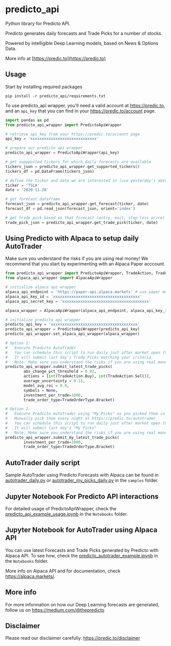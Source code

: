# predicto_api
Python library for Predicto API.

Predicto generates daily forecasts and Trade Picks for a number of stocks.

Powered by intelligible Deep Learning models, based on News & Options Data.

More info at [https://predic.to](https://predic.to)

## Usage

Start by installing required packages

```
pip install -r predicto_api/requirements.txt
```

To use predicto_api wrapper, you'll need a valid account at https://predic.to, and an `api_key` that you can find in your https://predic.to/account page.

```python
import pandas as pd
from predicto_api_wrapper import PredictoApiWrapper

# retrieve api_key from your https://predic.to/account page
api_key = 'xxxxxxxxxxxxxxxxxxxxxxxxxxxxx'

# prepare our predicto api wrapper
predicto_api_wrapper = PredictoApiWrapper(api_key)

# get suppported tickers for which daily forecasts are available
tickers_json = predicto_api_wrapper.get_supported_tickers()
tickers_df = pd.DataFrame(tickers_json)

# define the ticker and date we are interested in (use yesterday's date to get latest)
ticker = 'TSLA'
date = '2020-11-28'

# get forecast dataframe
forecast_json = predicto_api_wrapper.get_forecast(ticker, date)
forecast_df = pd.read_json(forecast_json, orient='index')

# get trade pick based on that forecast (entry, exit, stop-loss price)
trade_pick_json = predicto_api_wrapper.get_trade_pick(ticker, date)
```
## Using Predicto with Alpaca to setup daily AutoTrader
Make sure you understand the risks if you are using real money!
We recommend that you start by experimenting with an Alpaca Paper acccount.

```python
from predicto_api_wrapper import PredictoApiWrapper, TradeAction, TradeOrderType
from alpaca_api_wrapper import AlpacaApiWrapper

# initialize alpaca api wrapper
alpaca_api_endpoint = 'https://paper-api.alpaca.markets' # use paper money endpoint for now (test env)
alpaca_api_key_id = 'xxxxxxxxxxxxxxxxxxxxxxxxxxxxxxxxxxxxxx'
alpaca_api_secret_key = 'xxxxxxxxxxxxxxxxxxxxxxxxxxxxxxxxxxxxxx'

alpaca_wrapper = AlpacaApiWrapper(alpaca_api_endpoint, alpaca_api_key_id, alpaca_api_secret_key)

# initialize predicto api wrapper
predicto_api_key = 'xxxxxxxxxxxxxxxxxxxxxxxxxxxxxxxxxxxxxx'
predicto_api_wrapper = PredictoApiWrapper(predicto_api_key)
predicto_api_wrapper.set_alpaca_api_wrapper(alpaca_wrapper)

# Option 1:
#   Execute Predicto AutoTrader
#   You can schedule this script to run daily just after market open (9.31am E.T.).
#   It will submit last day's Trade Picks matching your criteria.
#   Note: Make sure you understand the risks if you are using real money!
predicto_api_wrapper.submit_latest_trade_picks(
        abs_change_pct_threshold = 0.02,
        actions = [int(TradeAction.Buy), int(TradeAction.Sell)],
        average_uncertainty = 0.15,
        model_avg_roi = 0.0,
        symbols = None,
        investment_per_trade=1000,
        trade_order_type=TradeOrderType.Bracket)

# Option 2:
#   Execute Predicto AutoTrader using "My Picks" as you picked them in Predicto website!
#   Manually pick them every night at https://predic.to/autotrader
#   You can schedule this script to run daily just after market open (9.31am E.T.)
#   It will submit last day's "My Picks"
#   Note: Make sure you understand the risks if you are using real money!
predicto_api_wrapper.submit_my_latest_trade_picks(
        investment_per_trade=1000,
        trade_order_type=TradeOrderType.Bracket)
```

## AutoTrader daily script

Sample AutoTrader using Predicto Forecasts with Alpaca can be found in [autotrader_daily.py](samples/autotrader_daily.py) or [autotrader_my_picks_daily.py](samples/autotrader_my_picks_daily.py) in the `samples` folder.

## Jupyter Notebook For Predicto API interactions

For detailed usage of PredictoApiWrapper, check the [predicto_api_example_usage.ipynb](Notebooks/predicto_api_example_usage.ipynb) in the `Notebooks` folder.

## Jupyter Notebook for AutoTrader using Alpaca API

You can use latest Forecasts and Trade Picks generated by Predicto with Alpaca API. To see how, check the [predicto_autotrader_example.ipynb](Notebooks/predicto_autotrader_example.ipynb) in the `Notebooks` folder.

More info on Alpaca API and for documentation, check https://alpaca.markets/.

## More info

For more information on how our Deep Learning forecasts are generated, follow us on https://medium.com/@thepredicto

## Disclaimer

Please read our disclaimer carefully: https://predic.to/disclaimer
